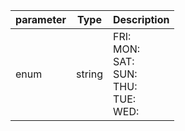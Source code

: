 | parameter | Type | Description |
| ----------- | ----------- |----------- |
| enum  |  string  | FRI: <br/>MON: <br/>SAT: <br/>SUN: <br/>THU: <br/>TUE: <br/>WED:    |